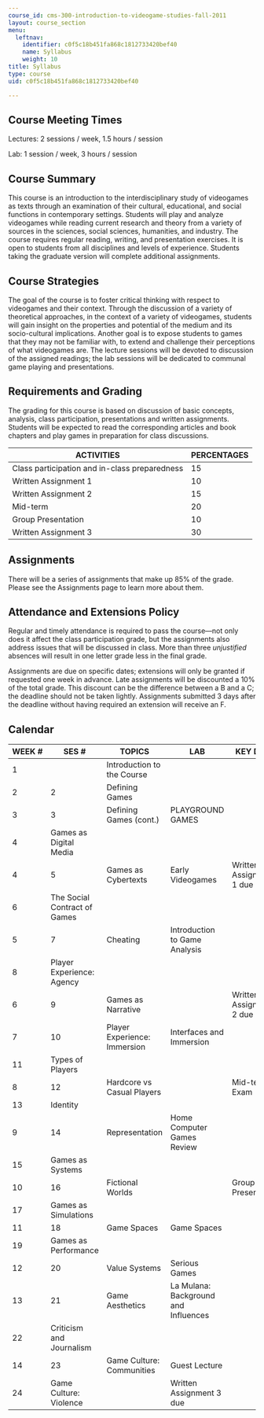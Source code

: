 ```yaml
---
course_id: cms-300-introduction-to-videogame-studies-fall-2011
layout: course_section
menu:
  leftnav:
    identifier: c0f5c18b451fa868c1812733420bef40
    name: Syllabus
    weight: 10
title: Syllabus
type: course
uid: c0f5c18b451fa868c1812733420bef40

---
```


Course Meeting Times
--------------------

Lectures: 2 sessions / week, 1.5 hours / session

Lab: 1 session / week, 3 hours / session

Course Summary
--------------

This course is an introduction to the interdisciplinary study of videogames as texts through an examination of their cultural, educational, and social functions in contemporary settings. Students will play and analyze videogames while reading current research and theory from a variety of sources in the sciences, social sciences, humanities, and industry. The course requires regular reading, writing, and presentation exercises. It is open to students from all disciplines and levels of experience. Students taking the graduate version will complete additional assignments.

Course Strategies
-----------------

The goal of the course is to foster critical thinking with respect to videogames and their context. Through the discussion of a variety of theoretical approaches, in the context of a variety of videogames, students will gain insight on the properties and potential of the medium and its socio-­cultural implications. Another goal is to expose students to games that they may not be familiar with, to extend and challenge their perceptions of what videogames are. The lecture sessions will be devoted to discussion of the assigned readings; the lab sessions will be dedicated to communal game playing and presentations.

Requirements and Grading
------------------------

The grading for this course is based on discussion of basic concepts, analysis, class participation, presentations and written assignments. Students will be expected to read the corresponding articles and book chapters and play games in preparation for class discussions.

| ACTIVITIES | PERCENTAGES |
| --- | --- |
| Class participation and in-class preparedness | 15 |
| Written Assignment 1 | 10 |
| Written Assignment 2 | 15 |
| Mid-term | 20 |
| Group Presentation | 10 |
| Written Assignment 3 | 30 

Assignments
-----------

There will be a series of assignments that make up 85% of the grade. Please see the Assignments page to learn more about them.

Attendance and Extensions Policy
--------------------------------

Regular and timely attendance is required to pass the course—not only does it affect the class participation grade, but the assignments also address issues that will be discussed in class. More than three _unjustified_ absences will result in one letter grade less in the final grade.

Assignments are due on specific dates; extensions will only be granted if requested one week in advance. Late assignments will be discounted a 10% of the total grade. This discount can be the difference between a B and a C; the deadline should not be taken lightly. Assignments submitted 3 days after the deadline without having required an extension will receive an F.

Calendar
--------

| WEEK # | SES # | TOPICS | LAB | KEY DATES |
| --- | --- | --- | --- | --- |
| 1 | &nbsp; | Introduction to the Course | &nbsp; |
| 2 | 2 | Defining Games | &nbsp; |
| 3 | 3 | Defining Games (cont.) | PLAYGROUND GAMES | &nbsp; |
| 4 | Games as Digital Media | &nbsp; |
| 4 | 5 | Games as Cybertexts | Early Videogames | Written Assignment 1 due |
| 6 | The Social Contract of Games | &nbsp; |
| 5 | 7 | Cheating | Introduction to Game Analysis | &nbsp; |
| 8 | Player Experience: Agency | &nbsp; |
| 6 | 9 | Games as Narrative | &nbsp; | Written Assignment 2 due |
| 7 | 10 | Player Experience: Immersion | Interfaces and Immersion | &nbsp; |
| 11 | Types of Players | &nbsp; |
| 8 | 12 | Hardcore vs Casual Players | &nbsp; | Mid-term Exam |
| 13 | Identity | &nbsp; |
| 9 | 14 | Representation | Home Computer Games Review | &nbsp; |
| 15 | Games as Systems | &nbsp; |
| 10 | 16 | Fictional Worlds | &nbsp; | Group Presentations |
| 17 | Games as Simulations | &nbsp; |
| 11 | 18 | Game Spaces | Game Spaces | &nbsp; |
| 19 | Games as Performance | &nbsp; |
| 12 | 20 | Value Systems | Serious Games | &nbsp; |
| 13 | 21 | Game Aesthetics | La Mulana: Background and Influences | &nbsp; |
| 22 | Criticism and Journalism | &nbsp; |
| 14 | 23 | Game Culture: Communities | Guest Lecture | &nbsp; |
| 24 | Game Culture: Violence | &nbsp; | Written Assignment 3 due
